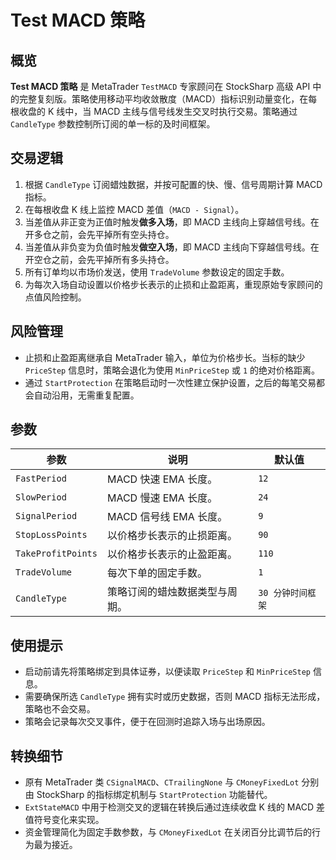 # Test MACD 策略

## 概览
**Test MACD 策略** 是 MetaTrader `TestMACD` 专家顾问在 StockSharp 高级 API 中的完整复刻版。策略使用移动平均收敛散度（MACD）指标识别动量变化，在每根收盘的 K 线中，当 MACD 主线与信号线发生交叉时执行交易。策略通过 `CandleType` 参数控制所订阅的单一标的及时间框架。

## 交易逻辑
1. 根据 `CandleType` 订阅蜡烛数据，并按可配置的快、慢、信号周期计算 MACD 指标。
2. 在每根收盘 K 线上监控 MACD 差值（`MACD - Signal`）。
3. 当差值从非正变为正值时触发**做多入场**，即 MACD 主线向上穿越信号线。在开多仓之前，会先平掉所有空头持仓。
4. 当差值从非负变为负值时触发**做空入场**，即 MACD 主线向下穿越信号线。在开空仓之前，会先平掉所有多头持仓。
5. 所有订单均以市场价发送，使用 `TradeVolume` 参数设定的固定手数。
6. 为每次入场自动设置以价格步长表示的止损和止盈距离，重现原始专家顾问的点值风险控制。

## 风险管理
- 止损和止盈距离继承自 MetaTrader 输入，单位为价格步长。当标的缺少 `PriceStep` 信息时，策略会退化为使用 `MinPriceStep` 或 `1` 的绝对价格距离。
- 通过 `StartProtection` 在策略启动时一次性建立保护设置，之后的每笔交易都会自动沿用，无需重复配置。

## 参数
| 参数 | 说明 | 默认值 |
|------|------|--------|
| `FastPeriod` | MACD 快速 EMA 长度。 | `12` |
| `SlowPeriod` | MACD 慢速 EMA 长度。 | `24` |
| `SignalPeriod` | MACD 信号线 EMA 长度。 | `9` |
| `StopLossPoints` | 以价格步长表示的止损距离。 | `90` |
| `TakeProfitPoints` | 以价格步长表示的止盈距离。 | `110` |
| `TradeVolume` | 每次下单的固定手数。 | `1` |
| `CandleType` | 策略订阅的蜡烛数据类型与周期。 | `30 分钟时间框架` |

## 使用提示
- 启动前请先将策略绑定到具体证券，以便读取 `PriceStep` 和 `MinPriceStep` 信息。
- 需要确保所选 `CandleType` 拥有实时或历史数据，否则 MACD 指标无法形成，策略也不会交易。
- 策略会记录每次交叉事件，便于在回测时追踪入场与出场原因。

## 转换细节
- 原有 MetaTrader 类 `CSignalMACD`、`CTrailingNone` 与 `CMoneyFixedLot` 分别由 StockSharp 的指标绑定机制与 `StartProtection` 功能替代。
- `ExtStateMACD` 中用于检测交叉的逻辑在转换后通过连续收盘 K 线的 MACD 差值符号变化来实现。
- 资金管理简化为固定手数参数，与 `CMoneyFixedLot` 在关闭百分比调节后的行为最为接近。
